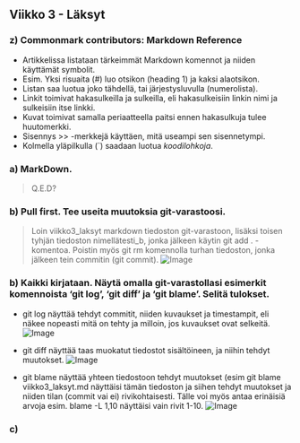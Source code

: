 ## Viikko 3 - Läksyt

### z) Commonmark contributors: Markdown Reference

* Artikkelissa listataan tärkeimmät Markdown komennot ja niiden käyttämät symbolit.
* Esim. Yksi risuaita (#) luo otsikon (heading 1) ja kaksi alaotsikon.
* Listan saa luotua joko tähdellä, tai järjestysluvulla (numerolista).
* Linkit toimivat hakasulkeilla ja sulkeilla, eli hakasulkeisiin linkin nimi ja sulkeisiin itse linkki.
* Kuvat toimivat samalla periaatteella paitsi ennen hakasulkuja tulee huutomerkki.
* Sisennys >> -merkkejä käyttäen, mitä useampi sen sisennetympi.
* Kolmella yläpilkulla (`) saadaan luotua *koodilohkoja*.

### a)  MarkDown.

> Q.E.D?

### b) Pull first. Tee useita muutoksia git-varastoosi.

>  Loin viikko3_laksyt markdown tiedoston git-varastoon, lisäksi toisen tyhjän tiedoston nimellätesti_b, jonka jälkeen käytin git add . -komentoa. Poistin myös git rm komennolla turhan tiedoston, jonka jälkeen tein commitin (git commit).
![Image](imgur.com/a/wWIH3h5)

### b) Kaikki kirjataan. Näytä omalla git-varastollasi esimerkit komennoista ‘git log’, ‘git diff’ ja ‘git blame’. Selitä tulokset.
* git log näyttää tehdyt commitit, niiden kuvaukset ja timestampit, eli näkee nopeasti mitä on tehty ja milloin, jos kuvaukset ovat selkeitä.
![Image](imgur.com/a/sedOyPj)

* git diff näyttää taas muokatut tiedostot sisältöineen, ja niihin tehdyt muutokset.
![Image](imgur.com/a/XJBYnAG)
* git blame näyttää yhteen tiedostoon tehdyt muutokset (esim git blame viikko3_laksyt.md näyttäisi tämän tiedoston ja siihen tehdyt muutokset ja niiden tilan (commit vai ei) rivikohtaisesti. Tälle voi myös antaa erinäisiä arvoja esim. blame -L 1,10 näyttäisi vain rivit 1-10.
![Image](imgur.com/a/84snvxg)
 
### c)
